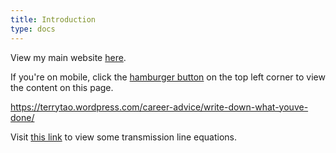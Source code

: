 ```yaml
---
title: Introduction
type: docs
---
```


View my main website [here](https://filfilflavor.github.io).

If you're on mobile, click the [hamburger button](https://en.wikipedia.org/wiki/Hamburger_button) on the top left corner to view the content on this page.

https://terrytao.wordpress.com/career-advice/write-down-what-youve-done/

Visit [this link](docs/transmission-lines/) to view some transmission line equations.